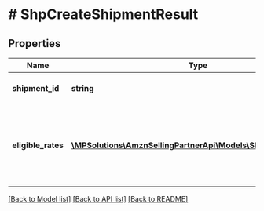 # # ShpCreateShipmentResult

## Properties

Name | Type | Description | Notes
------------ | ------------- | ------------- | -------------
**shipment_id** | **string** | The unique shipment identifier. |
**eligible_rates** | [**\MPSolutions\AmznSellingPartnerApi\Models\Shipping\ShpRate[]**](ShpRate.md) | A list of all the available rates that can be used to send the shipment. |

[[Back to Model list]](../../README.md#models) [[Back to API list]](../../README.md#endpoints) [[Back to README]](../../README.md)
